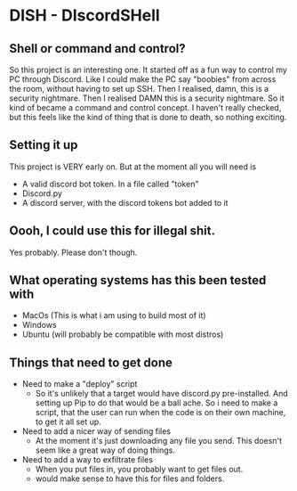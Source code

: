 # DISH - DIscordSHell
## Shell or command and control? 
So this project is an interesting one. It started off as a fun way to control my PC through Discord. Like I could make the PC say "boobies" from across the room, without having to set up SSH. Then I realised, damn, this is a security nightmare. Then I realised DAMN this is a security nightmare. So it kind of became a command and control concept. I haven't really checked, but this feels like the kind of thing that is done to death, so nothing exciting. 

## Setting it up
This project is VERY early on. But at the moment all you will need is 
- A valid discord bot token. In a file called "token" 
- Discord.py 
- A discord server, with the discord tokens bot added to it 

## Oooh, I could use this for illegal shit. 
Yes probably. Please don't though. 

## What operating systems has this been tested with
- MacOs (This is what i am using to build most of it)
- Windows 
- Ubuntu (will probably be compatible with most distros)

## Things that need to get done 
- Need to make a "deploy" script 
    - So it's unlikely that a target would have discord.py pre-installed. And setting up Pip to do that would be a ball ache. So i need to make a script, that the user can run when the code is on their own machine, to get it all set up.  
- Need to add a nicer way of sending files
    - At the moment it's just downloading any file you send. This doesn't seem like a great way of doing things. 
- Need to add a way to exfiltrate files 
    - When you put files in, you probably want to get files out. 
    - would make sense to have this for files and folders. 

